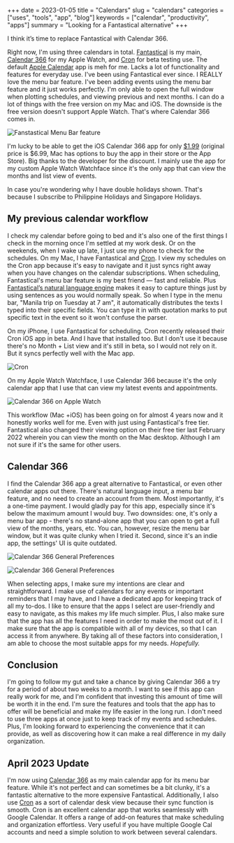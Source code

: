 +++
date = 2023-01-05
title = "Calendars"
slug = "calendars"
categories = ["uses", "tools", "app", "blog"]
keywords = ["calendar", "productivity", "apps"]
summary = "Looking for a Fantastical alternative"
+++



I think it’s time to replace Fantastical with Calendar 366.

Right now, I'm using three calendars in total. [Fantastical](https://flexibits.com/fantastical) is my main, [Calendar 366](https://nspektor.com/) for my Apple Watch, and [Cron](https://cron.com/) for beta testing use. The default [Apple Calendar](https://www.icloud.com/calendar) app is meh for me. Lacks a lot of functionality and features for everyday use. I've been using Fantastical ever since. I REALLY love the menu bar feature. I've been adding events using the menu bar feature and it just works perfectly. I'm only able to open the full window when plotting schedules, and viewing previous and next months. I can do a lot of things with the free version on my Mac and iOS. The downside is the free version doesn't support Apple Watch. That's where Calendar 366 comes in. 

![Fanstastical Menu Bar feature](fantastical-menu-bar.png "Fanstastical Menu Bar feature")

I'm lucky to be able to get the iOS Calendar 366 app for only [$1.99](https://www.reddit.com/r/AppHookup/comments/poc5tu/ioscalendar_366699_199/) (original price is $6.99, Mac has options to buy the app in their store or the App Store). Big thanks to the developer for the discount. I mainly use the app for my custom Apple Watch Watchface since it's the only app that can view the months and list view of events. 

In case you're wondering why I have double holidays shown. That's because I subscribe to Philippine Holidays and Singapore Holidays.

## My previous calendar workflow

I check my calendar before going to bed and it's also one of the first things I check in the morning once I'm settled at my work desk. Or on the weekends, when I wake up late, I just use my phone to check for the schedules. On my Mac, I have Fantastical and [Cron](https://cron.com/). I view my schedules on the Cron app because it's easy to navigate and it just syncs right away when you have changes on the calendar subscriptions. When scheduling, Fantastical's menu bar feature is my best friend — fast and reliable. Plus [Fantastical’s natural language engine](https://flexibits.com/fantastical/help/adding-events-and-tasks) makes it easy to capture things just by using sentences as you would normally speak. So when I type in the menu bar, "Manila trip on Tuesday at 7 am", it automatically distributes the texts I typed into their specific fields. You can type it in with quotation marks to put specific text in the event so it won't confuse the parser. 

On my iPhone, I use Fantastical for scheduling. Cron recently released their Cron iOS app in beta. And I have that installed too. But I don't use it because there's no Month + List view and it's still in beta, so I would not rely on it. But it syncs perfectly well with the Mac app. 

![Cron](/cron.png "Cron on macOS")

On my Apple Watch Watchface, I use Calendar 366 because it's the only calendar app that I use that can view my latest events and appointments. 

![Calendar 366 on Apple Watch](apple-watch-calendar366.png "Calendar 366 on Apple Watch")

This workflow (Mac +iOS) has been going on for almost 4 years now and it honestly works well for me. Even with just using Fantastical's free tier. Fantastical also changed their viewing option on their free tier last February 2022 wherein you can view the month on the Mac desktop. Although I am not sure if it's the same for other users.

## Calendar 366

I find the Calendar 366 app a great alternative to Fantastical, or even other calendar apps out there. There's natural language input, a menu bar feature, and no need to create an account from them. Most importantly, it's a one-time payment. I would gladly pay for this app, especially since it's below the maximum amount I would buy. Two downsides: one, it's only a menu bar app - there's no stand-alone app that you can open to get a full view of the months, years, etc. You can, however, resize the menu bar window, but it was quite clunky when I tried it. Second, since it's an indie app, the settings' UI is quite outdated.

![Calendar 366 General Preferences](calendar366-1.png "Calendar 366 General Preferences")


![Calendar 366 General Preferences](calendar366-2.png "Calendar 366 Edit Preferences")

When selecting apps, I make sure my intentions are clear and straightforward. I make use of calendars for any events or important reminders that I may have, and I have a dedicated app for keeping track of all my to-dos. I like to ensure that the apps I select are user-friendly and easy to navigate, as this makes my life much simpler. Plus, I also make sure that the app has all the features I need in order to make the most out of it. I make sure that the app is compatible with all of my devices, so that I can access it from anywhere. By taking all of these factors into consideration, I am able to choose the most suitable apps for my needs. *Hopefully.*

## Conclusion

I'm going to follow my gut and take a chance by giving Calendar 366 a try for a period of about two weeks to a month. I want to see if this app can really work for me, and I'm confident that investing this amount of time will be worth it in the end. I'm sure the features and tools that the app has to offer will be beneficial and make my life easier in the long run. I don't need to use three apps at once just to keep track of my events and schedules. Plus, I'm looking forward to experiencing the convenience that it can provide, as well as discovering how it can make a real difference in my daily organization.


## April 2023 Update

I'm now using <u>Calendar 366</u> as my main calendar app for its menu bar feature. While it's not perfect and can sometimes be a bit clunky, it's a fantastic alternative to the more expensive Fantastical. Additionally, I also use <u>Cron</u> as a sort of calendar desk view because their sync function is smooth. Cron is an excellent calendar app that works seamlessly with Google Calendar. It offers a range of add-on features that make scheduling and organization effortless. Very useful if you have multiple Google Cal accounts and need a simple solution to work between several calendars. 

